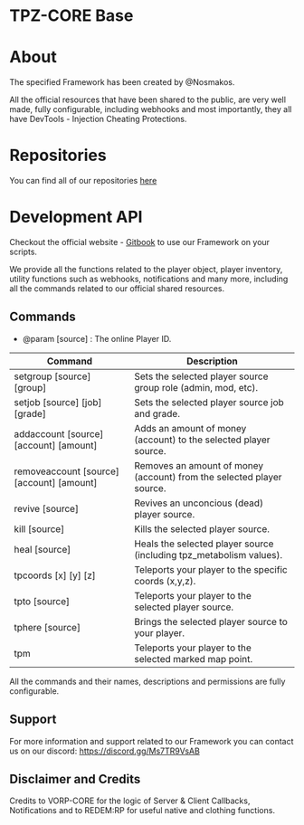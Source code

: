 # TPZ-CORE Base

# About

The specified Framework has been created by @Nosmakos.

All the official resources that have been shared to the public,
are very well made, fully configurable, including webhooks and most importantly,
they all have DevTools - Injection Cheating Protections.
 
# Repositories

You can find all of our repositories [here](https://github.com/TPZ-CORE?tab=repositories)
# Development API

Checkout the official website - [Gitbook](https://tpz-core.gitbook.io/tpz-core-documentation) 
to use our Framework on your scripts.

We provide all the functions related to the player object, player inventory, utility functions
such as webhooks, notifications and many more, including all the commands related to our official shared resources.

## Commands

- @param [source] : The online Player ID. 

| Command                                    | Description                                                           |
|--------------------------------------------|-----------------------------------------------------------------------|
| setgroup [source] [group]                  | Sets the selected player source group role (admin, mod, etc).         |
| setjob [source] [job] [grade]              | Sets the selected player source job and grade.                        |
| addaccount [source] [account] [amount]     | Adds an amount of money (account) to the selected player source.      |
| removeaccount [source] [account] [amount]  | Removes an amount of money (account) from the selected player source. |
| revive [source]                            | Revives an unconcious (dead) player source.                           |
| kill [source]                              | Kills the selected player source.                                     |
| heal [source]                              | Heals the selected player source (including tpz_metabolism values).   |
| tpcoords [x] [y] [z]                       | Teleports your player to the specific coords (x,y,z).                 |
| tpto [source]                              | Teleports your player to the selected player source.                  |
| tphere [source]                            | Brings the selected player source to your player.                     |
| tpm                                         | Teleports your player to the selected marked map point.              |

All the commands and their names, descriptions and permissions are fully configurable.

## Support

For more information and support related to our Framework you can contact us on our discord: https://discord.gg/Ms7TR9VsAB

## Disclaimer and Credits

Credits to VORP-CORE for the logic of Server & Client Callbacks, Notifications and to REDEM:RP for useful native and clothing functions.


